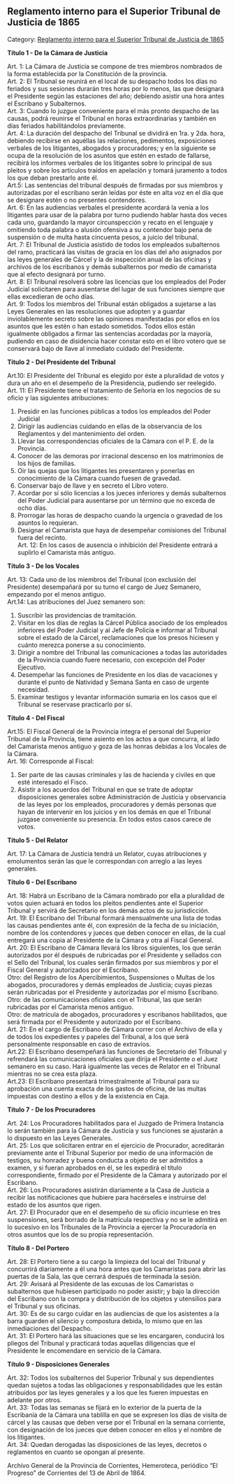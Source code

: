 ## Reglamento interno para el Superior Tribunal de Justicia de 1865

Category: [Reglamento interno para el Superior Tribunal de Justicia de 1865](http://descubrircorrientes.com.ar/2012/index.php/4824-historia-desde-1814-hasta-la-guerra-de-la-triple-alianza/de-lagrana-a-lopez-soto-1862-1868-corrientes-y-la-guerra-del-paraguay/manuel-ignacio-lagrana-labor-administrativa-de-1863-a-1865/reglamento-interno-para-el-superior-tribunal-de-justicia-de-1865)

**Título 1 - De la Cámara de Justicia**

Art. 1: La Cámara de Justicia se compone de tres miembros nombrados de la forma establecida por la Constitución de la provincia.  
Art. 2: El Tribunal se reunirá en el local de su despacho todos los días no feriados y sus sesiones durarán tres horas por lo menos, las que designará el Presidente según las estaciones del año; debiendo asistir una hora antes el Escribano y Subalternos.  
Art. 3: Cuando lo juzgue conveniente para el más pronto despacho de las causas, podrá reunirse el Tribunal en horas extraordinarias y también en días feriados habilitándolos previamente.  
Art. 4: La duración del despacho del Tribunal se dividirá en 1ra. y 2da. hora, debiendo recibirse en aquéllas las relaciones, pedimentos, exposiciones verbales de los litigantes, abogados y procuradores; y en la siguiente se ocupa de la resolución de los asuntos que estén en estado de fallarse, recibirá los informes verbales de los litigantes sobre lo principal de sus pleitos y sobre los artículos traídos en apelación y tomará juramento a todos los que deban prestarlo ante él.  
Art.5: Las sentencias del tribunal después de firmadas por sus miembros y autorizadas por el escribano serán leídas por éste en alta voz en el día que se designare estén o no presentes contendores.  
Art. 6: En las audiencias verbales el presidente acordará la venia a los litigantes para usar de la palabra por turno pudiendo hablar hasta dos veces cada uno, guardando la mayor circunspección y recato en el lenguaje y omitiendo toda palabra o alusión ofensiva a su contendor bajo pena de suspensión o de multa hasta cincuenta pesos, a juicio del tribunal.  
Art. 7: El Tribunal de Justicia asistido de todos los empleados subalternos del ramo, practicará las visitas de gracia en los días del año asignados por las leyes generales de Cárcel y la de inspección anual de las oficinas y archivos de los escribanos y demás subalternos por medio de camarista que al efecto designará por turno.  
Art. 8: El Tribunal resolverá sobre las licencias que los empleados del Poder Judicial solicitaren para ausentarse del lugar de sus funciones siempre que ellas excedieran de ocho días.  
Art. 9: Todos los miembros del Tribunal están obligados a sujetarse a las Leyes Generales en las resoluciones que adopten y a guardar inviolablemente secreto sobre las opiniones manifestadas por ellos en los asuntos que les estén o han estado sometidos. Todos ellos están igualmente obligados a firmar las sentencias acordadas por la mayoría, pudiendo en caso de disidencia hacer constar esto en el libro votero que se conservará bajo de llave al inmediato cuidado del Presidente.

**Título 2 - Del Presidente del Tribunal**

Art.10: El Presidente del Tribunal es elegido por éste a pluralidad de votos y dura un año en el desempeño de la Presidencia, pudiendo ser reelegido.  
Art. 11: El Presidente tiene el tratamiento de Señoría en los negocios de su oficio y las siguientes atribuciones:  
1) Presidir en las funciones públicas a todos los empleados del Poder Judicial  
2) Dirigir las audiencias cuidando en ellas de la observancia de los Reglamentos y del mantenimiento del orden.  
3) Llevar las correspondencias oficiales de la Cámara con el P. E. de la Provincia.  
4) Conocer de las demoras por irracional descenso en los matrimonios de los hijos de familias.  
5) Oir las quejas que los litigantes les presentaren y ponerlas en conocimiento de la Cámara cuando fuesen de gravedad.  
6) Conservar bajo de llave y en secreto el Libro votero.  
7) Acordar por sí sólo licencias a los jueces inferiores y demás subalternos del Poder Judicial para ausentarse por un término que no exceda de ocho días.  
8) Prorrogar las horas de despacho cuando la urgencia o gravedad de los asuntos lo requieran.  
9) Designar el Camarista que haya de desempeñar comisiones del Tribunal fuera del recinto.  
Art. 12: En los casos de ausencia o inhibición del Presidente entrará a suplirlo el Camarista más antiguo.

**Título 3 - De los Vocales**

Art. 13: Cada uno de los miembros del Tribunal (con exclusión del Presidente) desempañará por su turno el cargo de Juez Semanero, empezando por el menos antiguo.  
Art.14: Las atribuciones del Juez semanero son:  
1) Suscribir las providencias de tramitación.  
2) Visitar en los días de reglas la Cárcel Pública asociado de los empleados inferiores del Poder Judicial y al Jefe de Policía e informar al Tribunal sobre el estado de la Cárcel, reclamaciones que los presos hiciesen y cuánto merezca ponerse a su conocimiento.  
3) Dirigir a nombre del Tribunal las comunicaciones a todas las autoridades de la Provincia cuando fuere necesario, con excepción del Poder Ejecutivo.  
4) Desempeñar las funciones de Presidente en los días de vacaciones y durante el punto de Natividad y Semana Santa en caso de urgente necesidad.  
5) Examinar testigos y levantar información sumaria en los casos que el Tribunal se reservase practicarlo por sí.

**Título 4 - Del Fiscal**

Art.15: El Fiscal General de la Provincia integra el personal del Superior Tribunal de la Provincia, tiene asiento en los actos a que concurra, al lado del Camarista menos antiguo y goza de las honras debidas a los Vocales de la Cámara.  
Art. 16: Corresponde al Fiscal:  
1) Ser parte de las causas criminales y las de hacienda y civiles en que esté interesado el Fisco.  
2) Asistir a los acuerdos del Tribunal en que se trate de adoptar disposiciones generales sobre Administración de Justicia y observancia de las leyes por los empleados, procuradores y demás personas que hayan de intervenir en los juicios y en los demás en que el Tribunal juzgase conveniente su presencia. En todos estos casos carece de votos.

**Título 5 - Del Relator**

Art. 17: La Cámara de Justicia tendrá un Relator, cuyas atribuciones y emolumentos serán las que le correspondan con arreglo a las leyes generales.

**Título 6 - Del Escribano**  

Art. 18: Habrá un Escribano de la Cámara nombrado por ella a pluralidad de votos quien actuará en todos los pleitos pendientes ante el Superior Tribunal y servirá de Secretario en los demás actos de su jurisdicción.  
Art. 19: El Escribano del Tribunal formará mensualmente una lista de todas las causas pendientes ante él, con expresión de la fecha de su iniciación, nombre de los contendores y jueces que deben conocer en ellas, de la cual entregará una copia al Presidente de la Cámara y otra al Fiscal General.  
Art. 20: El Escribano de Cámara llevará los libros siguientes, los que serán autorizados por él después de rubricadas por el Presidente y sellados con el Sello del Tribunal, los cuales serán firmados por sus miembros y por el Fiscal General y autorizados por el Escribano.  
Otro: del Registro de los Apercibimientos, Suspensiones o Multas de los abogados, procuradores y demás empleados de Justicia; cuyas piezas serán rubricadas por el Presidente y autorizadas por el mismo Escribano.  
Otro: de las comunicaciones oficiales con el Tribunal, las que serán rubricadas por el Camarista menos antiguo.  
Otro: de matrícula de abogados, procuradores y escribanos habilitados, que será firmada por el Presidente y autorizado por el Escribano.  
Art. 21: En el cargo de Escribano de Cámara correr con el Archivo de ella y de todos los expedientes y papeles del Tribunal, a los que será personalmente responsable en caso de extravíos.  
Art.22: El Escribano desempeñará las funciones de Secretario del Tribunal y refrendará las comunicaciones oficiales que dirija el Presidente o el Juez semanero en su caso. Hará igualmente las veces de Relator en el Tribunal mientras no se crea esta plaza.  
Art.23: El Escribano presentará trimestralmente al Tribunal para su aprobación una cuenta exacta de los gastos de oficina, de las multas impuestas con destino a ellos y de la existencia en Caja.

**Título 7 - De los Procuradores**  

Art. 24: Los Procuradores habilitados para el Juzgado de Primera Instancia lo serán también para la Cámara de Justicia y sus funciones se ajustarán a lo dispuesto en las Leyes Generales.  
Art. 25: Los que solicitaren entrar en el ejercicio de Procurador, acreditarán previamente ante el Tribunal Superior por medio de una información de testigos, su honradez y buena conducta a objeto de ser admitidos a examen, y si fueran aprobados en él, se les expedirá el título correspondiente, firmado por el Presidente de la Cámara y autorizado por el Escribano.  
Art. 26: Los Procuradores asistirán diariamente a la Casa de Justicia a recibir las notificaciones que hubiere para hacérseles e instruirse del estado de los asuntos que rigen.  
Art. 27: El Procurador que en el desempeño de su oficio incurriese en tres suspensiones, será borrado de la matrícula respectiva y no se le admitirá en lo sucesivo en los Tribunales de la Provincia a ejercer la Procuradoría en otros asuntos que los de su propia representación.

**Título 8 - Del Portero**

Art. 28: El Portero tiene a su cargo la limpieza del local del Tribunal y concurrirá diariamente a él una hora antes que los Camaristas para abrir las puertas de la Sala, las que cerrará después de terminada la sesión.  
Art. 29: Avisará al Presidente de las excusas de los Camaristas o subalternos que hubiesen participado no poder asistir; y bajo la dirección del Escribano con la compra y distribución de los objetos y utensilios para el Tribunal y sus oficinas.  
Art. 30: Es de su cargo cuidar en las audiencias de que los asistentes a la barra guarden el silencio y compostura debida, lo mismo que en las inmediaciones del Despacho.  
Art. 31: El Portero hará las situaciones que se les encargaren, conducirá los pliegos del Tribunal y practicará todas aquellas diligencias que el Presidente le encomendare en servicio de la Cámara.

**Título 9 - Disposiciones Generales**

Art. 32: Todos los subalternos del Superior Tribunal y sus dependientes quedan sujetos a todas las obligaciones y responsabilidades que les están atribuídos por las leyes generales y a los que les fueren impuestas en adelante por otros.  
Art. 33: Todas las semanas se fijará en lo exterior de la puerta de la Escribanía de la Cámara una tablilla en que se expresen los días de visita de cárcel y las causas que deben verse por el Tribunal en la semana corriente, con designación de los jueces que deben conocer en ellos y el nombre de los litigantes.  
Art. 34: Quedan derogadas las disposiciones de las leyes, decretos o reglamentos en cuanto se opongan al presente.

Archivo General de la Provincia de Corrientes, Hemeroteca, periódico “El Progreso” de Corrientes del 13 de Abril de 1864.